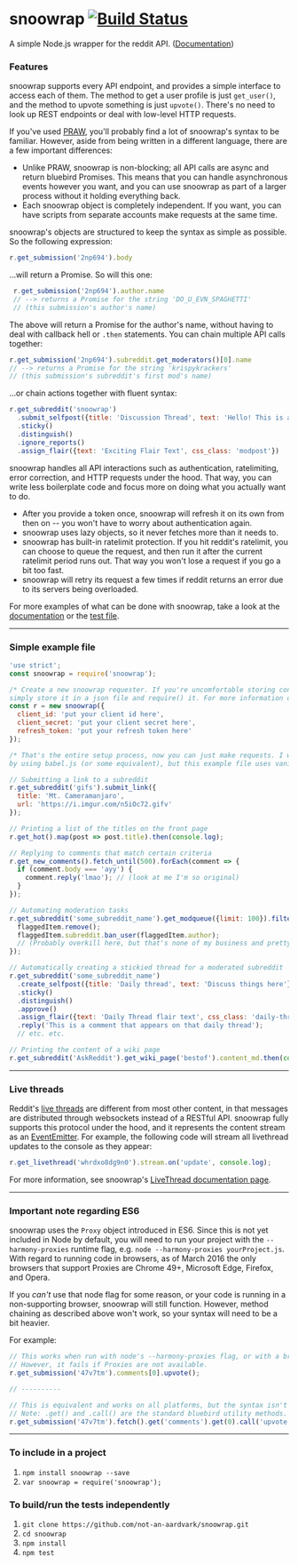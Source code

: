# snoowrap [![Build Status](https://travis-ci.org/not-an-aardvark/snoowrap.svg?branch=master)](https://travis-ci.org/not-an-aardvark/snoowrap)

A simple Node.js wrapper for the reddit API. ([Documentation](https://not-an-aardvark.github.io/snoowrap))

### Features

snoowrap supports every API endpoint, and provides a simple interface to access each of them. The method to get a user profile is just `get_user()`, and the method to upvote something is just `upvote()`. There's no need to look up REST endpoints or deal with low-level HTTP requests.

If you've used [PRAW](https://praw.readthedocs.org/en/stable/), you'll probably find a lot of snoowrap's syntax to be familiar. However, aside from being written in a different language, there are a few important differences:
* Unlike PRAW, snoowrap is non-blocking; all API calls are async and return bluebird Promises. This means that you can handle asynchronous events however you want, and you can use snoowrap as part of a larger process without it holding everything back.
* Each snoowrap object is completely independent. If you want, you can have scripts from separate accounts make requests at the same time.

snoowrap's objects are structured to keep the syntax as simple as possible. So the following expression:

```javascript
r.get_submission('2np694').body
```
...will return a Promise. So will this one:
```javascript
 r.get_submission('2np694').author.name
 // --> returns a Promise for the string 'DO_U_EVN_SPAGHETTI'
 // (this submission's author's name)
 ```
The above will return a Promise for the author's name, without having to deal with callback hell or `.then` statements. You can chain multiple API calls together:

```javascript
r.get_submission('2np694').subreddit.get_moderators()[0].name
// --> returns a Promise for the string 'krispykrackers'
// (this submission's subreddit's first mod's name)
```
...or chain actions together with fluent syntax:

```javascript
r.get_subreddit('snoowrap')
  .submit_selfpost({title: 'Discussion Thread', text: 'Hello! This is a thread'})
  .sticky()
  .distinguish()
  .ignore_reports()
  .assign_flair({text: 'Exciting Flair Text', css_class: 'modpost'})
```

snoowrap handles all API interactions such as authentication, ratelimiting, error correction, and HTTP requests under the hood. That way, you can write less boilerplate code and focus more on doing what you actually want to do.
 * After you provide a token once, snoowrap will refresh it on its own from then on -- you won't have to worry about authentication again.
 * snoowrap uses lazy objects, so it never fetches more than it needs to.
 * snoowrap has built-in ratelimit protection. If you hit reddit's ratelimit, you can choose to queue the request, and then run it after the current ratelimit period runs out. That way you won't lose a request if you go a bit too fast.
 * snoowrap will retry its request a few times if reddit returns an error due to its servers being overloaded.

For more examples of what can be done with snoowrap, take a look at the [documentation](https://not-an-aardvark.github.io/snoowrap) or the [test file](https://github.com/not-an-aardvark/snoowrap/blob/master/test/snoowrap.spec.js).

---

### Simple example file

```javascript
'use strict';
const snoowrap = require('snoowrap');

/* Create a new snoowrap requester. If you're uncomfortable storing confidential info in your file, one solution is to
simply store it in a json file and require() it. For more information on how to get valid credentials, see here: https://github.com/not-an-aardvark/reddit-oauth-helper */
const r = new snoowrap({
  client_id: 'put your client id here',
  client_secret: 'put your client secret here',
  refresh_token: 'put your refresh token here'
});

/* That's the entire setup process, now you can just make requests. I would recommend including async functions in your project
by using babel.js (or some equivalent), but this example file uses vanilla Promises for simplicity. */

// Submitting a link to a subreddit
r.get_subreddit('gifs').submit_link({
  title: 'Mt. Cameramanjaro',
  url: 'https://i.imgur.com/n5iOc72.gifv'
});

// Printing a list of the titles on the front page
r.get_hot().map(post => post.title).then(console.log);

// Replying to comments that match certain criteria
r.get_new_comments().fetch_until(500).forEach(comment => {
  if (comment.body === 'ayy') {
    comment.reply('lmao'); // (look at me I'm so original)
  }
});

// Automating moderation tasks
r.get_subreddit('some_subreddit_name').get_modqueue({limit: 100}).filter(/some-removal-condition/.test).forEach(flaggedItem => {
  flaggedItem.remove();
  flaggedItem.subreddit.ban_user(flaggedItem.author);
  // (Probably overkill here, but that's none of my business and pretty much any functionality is there if you want it)
});

// Automatically creating a stickied thread for a moderated subreddit
r.get_subreddit('some_subreddit_name')
  .create_selfpost({title: 'Daily thread', text: 'Discuss things here'})
  .sticky()
  .distinguish()
  .approve()
  .assign_flair({text: 'Daily Thread flair text', css_class: 'daily-thread'})
  .reply('This is a comment that appears on that daily thread');
  // etc. etc.

// Printing the content of a wiki page
r.get_subreddit('AskReddit').get_wiki_page('bestof').content_md.then(console.log);

```

---

### Live threads

Reddit's [live threads](https://www.reddit.com/r/live/wiki/index) are different from most other content, in that messages are distributed through websockets instead of a RESTful API. snoowrap fully supports this protocol under the hood, and it represents the content stream as an [EventEmitter](https://nodejs.org/api/events.html#events_class_eventemitter). For example, the following code will stream all livethread updates to the console as they appear:

```javascript
r.get_livethread('whrdxo8dg9n0').stream.on('update', console.log);
```

For more information, see snoowrap's [LiveThread documentation page](https://not-an-aardvark.github.io/snoowrap/LiveThread.html).

---

### Important note regarding ES6

snoowrap uses the `Proxy` object introduced in ES6. Since this is not yet included in Node by default, you will need to run your project with the `--harmony-proxies` runtime flag, e.g. `node --harmony-proxies yourProject.js`. With regard to running code in browsers, as of March 2016 the only browsers that support Proxies are Chrome 49+, Microsoft Edge, Firefox, and Opera.

If you *can't* use that node flag for some reason, or your code is running in a non-supporting browser, snoowrap will still function. However, method chaining as described above won't work, so your syntax will need to be a bit heavier.

For example:

```javascript
// This works when run with node's --harmony-proxies flag, or with a browser that supports Proxies.
// However, it fails if Proxies are not available.
r.get_submission('47v7tm').comments[0].upvote();

// ----------

// This is equivalent and works on all platforms, but the syntax isn't as nice.
// Note: .get() and .call() are the standard bluebird utility methods.
r.get_submission('47v7tm').fetch().get('comments').get(0).call('upvote');

```

---

### To include in a project
1. `npm install snoowrap --save`
1. `var snoowrap = require('snoowrap');`

### To build/run the tests independently
1. `git clone https://github.com/not-an-aardvark/snoowrap.git`
1. `cd snoowrap`
1. `npm install`
1. `npm test`
